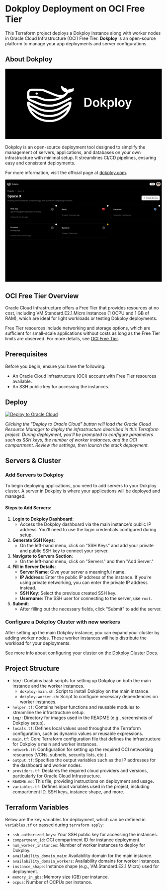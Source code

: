 # Dokploy Deployment on OCI Free Tier

This Terraform project deploys a Dokploy instance along with worker nodes in Oracle Cloud Infrastructure (OCI) Free Tier. **Dokploy** is an open-source platform to manage your app deployments and server configurations.

## About Dokploy

![Dokploy Logo](img/dokploy-logo.webp)

Dokploy is an open-source deployment tool designed to simplify the management of servers, applications, and databases on your own infrastructure with minimal setup. It streamlines CI/CD pipelines, ensuring easy and consistent deployments.

For more information, visit the official page at [dokploy.com](https://dokploy.com).

![Dokploy Screenshot](img/dokploy-screenshot.png)

## OCI Free Tier Overview

Oracle Cloud Infrastructure offers a Free Tier that provides resources at no cost, including VM.Standard.E2.1.Micro instances (1 OCPU and 1 GB of RAM), which are ideal for light workloads or testing Dokploy deployments.

Free Tier resources include networking and storage options, which are sufficient for small-scale applications without costs as long as the Free Tier limits are observed. For more details, see [OCI Free Tier](https://www.oracle.com/cloud/free/).

## Prerequisites

Before you begin, ensure you have the following:

-   An Oracle Cloud Infrastructure (OCI) account with Free Tier resources available.
-   An SSH public key for accessing the instances.

## Deploy

[![Deploy to Oracle Cloud](https://oci-resourcemanager-plugin.plugins.oci.oraclecloud.com/latest/deploy-to-oracle-cloud.svg)](https://cloud.oracle.com/resourcemanager/stacks/create?zipUrl=https://github.com/statickidz/dokploy-oci-free/archive/refs/heads/main.zip)

*Clicking the "Deploy to Oracle Cloud" button will load the Oracle Cloud Resource Manager to deploy the infrastructure described in this Terraform project. During deployment, you'll be prompted to configure parameters such as SSH keys, the number of worker instances, and the OCI compartment. Review the settings, then launch the stack deployment.*

## Servers & Cluster

### Add Servers to Dokploy

To begin deploying applications, you need to add servers to your Dokploy cluster. A server in Dokploy is where your applications will be deployed and managed.

#### Steps to Add Servers:

1.  **Login to Dokploy Dashboard**:
    -   Access the Dokploy dashboard via the main instance's public IP address. You'll need to use the login credentials configured during setup.
1.  **Generate SSH Keys**:
    -   On the left-hand menu, click on "SSH Keys" and add your private and public SSH key to connect your server.
2.  **Navigate to Servers Section**:
    -   On the left-hand menu, click on "Servers" and then "Add Server."
3.  **Fill in Server Details**:
    -   **Server Name**: Give your server a meaningful name.
    -   **IP Address**: Enter the public IP address of the instance. If you’re using private networking, you can enter the private IP address instead.
    -   **SSH Key**: Select the previous created SSH key.
    -   **Username**: The SSH user for connecting to the server, use `root`.
4.  **Submit**:
    -   After filling out the necessary fields, click "Submit" to add the server.

### Configure a Dokploy Cluster with new workers

After setting up the main Dokploy instance, you can expand your cluster by adding worker nodes. These worker instances will help distribute the workload for your deployments.

See more info about configuring your cluster on the [Dokploy Cluster Docs](https://docs.dokploy.com/en/docs/core/server/cluster).


## Project Structure

-   `bin/`: Contains bash scripts for setting up Dokploy on both the main instance and the worker instances.
    -   `dokploy-main.sh`: Script to install Dokploy on the main instance.
    -   `dokploy-worker.sh`: Script to configure necessary dependencies on worker instances.
-   `helper.tf`: Contains helper functions and reusable modules to streamline the infrastructure setup.
-   `img/`: Directory for images used in the README (e.g., screenshots of Dokploy setup).
-   `locals.tf`: Defines local values used throughout the Terraform configuration, such as dynamic values or reusable expressions.
-   `main.tf`: Core Terraform configuration file that defines the infrastructure for Dokploy's main and worker instances.
-   `network.tf`: Configuration for setting up the required OCI networking resources (VCNs, subnets, security lists, etc.).
-   `output.tf`: Specifies the output variables such as the IP addresses for the dashboard and worker nodes.
-   `providers.tf`: Declares the required cloud providers and versions, particularly for Oracle Cloud Infrastructure.
-   `README.md`: This file, providing instructions on deployment and usage.
-   `variables.tf`: Defines input variables used in the project, including compartment ID, SSH keys, instance shape, and more.

## Terraform Variables

Below are the key variables for deployment, which can be defined in `variables.tf` or passed during `terraform apply`:

-   `ssh_authorized_keys`: Your SSH public key for accessing the instances.
-   `compartment_id`: OCI compartment ID for instance deployment.
-   `num_worker_instances`: Number of worker instances to deploy for Dokploy.
-   `availability_domain_main`: Availability domain for the main instance.
-   `availability_domain_workers`: Availability domains for worker instances.
-   `instance_shape`: Instance shape (e.g., VM.Standard.E2.1.Micro) used for deployment.
-   `memory_in_gbs`: Memory size (GB) per instance.
-   `ocpus`: Number of OCPUs per instance.